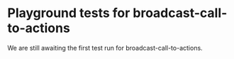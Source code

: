 # Playground tests for broadcast-call-to-actions
We are still awaiting the first test run for broadcast-call-to-actions.
